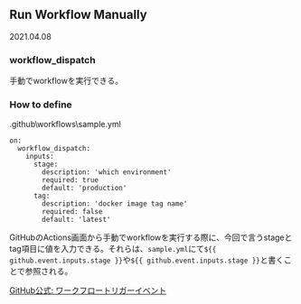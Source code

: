 ## Run Workflow Manually
2021.04.08

### workflow_dispatch
手動でworkflowを実行できる。

### How to define
.github\workflows\sample.yml
```
on:
  workflow_dispatch:
    inputs:
      stage:
        description: 'which environment'
        required: true
        default: 'production'
      tag:
        description: 'docker image tag name'
        required: false
        default: 'latest'
```
GitHubのActions画面から手動でworkflowを実行する際に、今回で言うstageとtag項目に値を入力できる。それらは、`sample.yml`にて`${{ github.event.inputs.stage }}`や`${{ github.event.inputs.stage }}`と書くことで参照される。

[GitHub公式: ワークフロートリガーイベント](https://docs.github.com/ja/actions/reference/events-that-trigger-workflows#)

